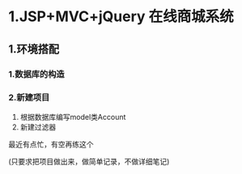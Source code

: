 # 1.JSP+MVC+jQuery 在线商城系统  

## 1.环境搭配  
### 1.数据库的构造

### 2.新建项目
1. 根据数据库编写model类Account
2. 新建过滤器  

最近有点忙，有空再练这个   

(只要求把项目做出来，做简单记录，不做详细笔记)  
